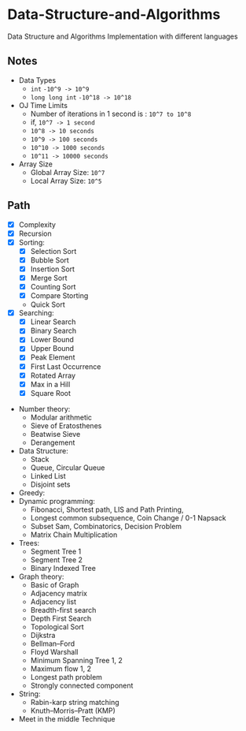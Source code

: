 # Data-Structure-and-Algorithms

Data Structure and Algorithms Implementation with different languages

<!-- ## Started CP: `12/05/2021` -->

## Notes

- Data Types
  - `int` `-10^9 -> 10^9`
  - `long long int` `-10^18 -> 10^18`
- OJ Time Limits
  - Number of iterations in 1 second is : `10^7 to 10^8`
  - if, `10^7 -> 1 second`
  - `10^8 -> 10 seconds`
  - `10^9 -> 100 seconds`
  - `10^10 -> 1000 seconds`
  - `10^11 -> 10000 seconds`
- Array Size
  - Global Array Size: `10^7`
  - Local Array Size: `10^5`

## Path

- [x] Complexity
- [x] Recursion
- [x] Sorting:
  - [x] Selection Sort
  - [x] Bubble Sort
  - [x] Insertion Sort
  - [x] Merge Sort
  - [x] Counting Sort
  - [x] Compare Storting
  - Quick Sort
- [x] Searching:
  - [x] Linear Search
  - [x] Binary Search
  - [x] Lower Bound
  - [x] Upper Bound
  - [x] Peak Element
  - [x] First Last Occurrence
  - [x] Rotated Array
  - [x] Max in a Hill
  - [x] Square Root
- Number theory:
  - Modular arithmetic
  - Sieve of Eratosthenes
  - Beatwise Sieve
  - Derangement
- Data Structure:
  - Stack
  - Queue, Circular Queue
  - Linked List
  - Disjoint sets
- Greedy:
- Dynamic programming:
  - Fibonacci, Shortest path, LIS and Path Printing,
  - Longest common subsequence, Coin Change / 0-1 Napsack
  - Subset Sam, Combinatorics, Decision Problem
  - Matrix Chain Multiplication
- Trees:
  - Segment Tree 1
  - Segment Tree 2
  - Binary Indexed Tree
- Graph theory:
  - Basic of Graph
  - Adjacency matrix
  - Adjacency list
  - Breadth-first search
  - Depth First Search
  - Topological Sort
  - Dijkstra
  - Bellman–Ford
  - Floyd Warshall
  - Minimum Spanning Tree 1, 2
  - Maximum flow 1, 2
  - Longest path problem
  - Strongly connected component
- String:
  - Rabin-karp string matching
  - Knuth–Morris–Pratt (KMP)
- Meet in the middle Technique
